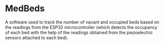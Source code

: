 # MedBeds
A software used to track the number of vacant and occupied beds based on the readings from the ESP32 microcontroller (which detects the occupancy of each bed with the help of the readings obtained from the piezoelectric sensors attached to each bed).
